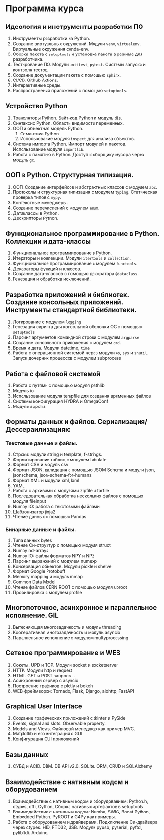 # Программа курса

## Идеология и инструменты разработки ПО

1. Инструменты разработки на Python.
2. Создание виртуальных окружений. Модули `venv`, `virtualenv`. Виртуальные окружения conda-env.
3. Сборка пакета с `setuptools` и установка пакета в режиме для разработчика.
4. Тестирование ПО. Модули `unittest`, `pytest`. Системы запуска и контроля тестов.
5. Создание документации пакета с помощью `sphinx`.
6. CI/CD. Github Actions. 
7. Интерактивные среды.
8. Распространения приложений с помощью `setuptools`.

## Устройство Python

1. Трансляторы Python. Байт-код Python и модуль `dis`.
2. Синтаксис Python. Области видимости переменных.
3. ООП и объектная модель Python. 
   1. Семантика Python.
   2. Использование модуля `inspect` для анализа объектов. 
4. Система импорта Python. Импорт модулей и пакетов. Использование модуля `importlib`.
5. Работа с памятью в Python. Доступ к сборщику мусора через модуль `gc`.


## ООП в Python. Структурная типизация.

1. ООП. Создание интерфейсов и абстрактных классов с модулем `abc`.
2. Протоколы и структурная типизация с модулем `typing`. Статическая проверка типов с `mypy`.
3. Контекстные менеджеры.
4. Создание перечислений с модулем `enum`.
5. Датаклассы в Python.
6. Дескрипторы Python.

## Функциональное программирование в Python. Коллекции и дата-классы

1. Функциональное программирование в Python.
2. Итераторы и коллекции. Модули `itertools` и `collection`.
3. Функциональное программирование c модулем `functools`.
4. Декораторы функций и классов.
5. Создание дата-классов с помощью декоратора `@dataclass`.
6. Генерация и обработка исключений.

## Разработка приложений и библиотек. Создание консольных приложений. Инструменты стандартной библиотеки.

1. Логирование с модулем `logging` 
2. Генерация скрипта для консольной оболочки ОС с помощью `setuptools`
3. Парсинг аргументов командной строки с модулем `argparse`
4. Создание консольного приложения с модулем `cmd`.
5. Время и дата. Модули datetime, `time` 
6. Работа с операционной системой через модули `os`, `sys` и `shutil`. Запуск дочерних процессов с модулем subprocess 

## Работа с файловой системой

1. Работа с путями с помощью модуля pathlib
2. Модуль io 
3. Использование модуля tempfile для создания временных файлов 
4. Системы конфигурация HYDRA и OmegaConf 
5. Модуль appdirs

## Форматы данных и файлов. Сериализация/Дессераилизацияю

### Текстовые данные и файлы.

1. Строки: модули string и template, f-strings. 
2. Форматирование таблиц с модулем tabulate 
3. Формат CSV и модуль csv 
4. Формат JSON, валидация с помощью JSOM Schema и модули json, jsonschema, json-schema-for-humans 
5. Формат XML и модули xml, lxml 
6. YAML 
7. Работа с архивами с модулями zipfile и tarfile 
8. Последовательная обработка нескольких файлов с помощью модуля fileinput 
9. Numpy IO: работа с текстовыми файлами 
10. Шаблонизатор jinja2 
11. Чтение данных с помошью Pandas

### Бинарные данные и файлы.

1. Типа данных bytes 
2. Чтение Си-структур с помощью модуля struct 
3. Numpy nd-arrays 
4. Numpy IO: файлы форматов NPY и NPZ 
5. Парсинг выражений с модулем numexp 
6. Консервация объектов. Модули pickle и shelve 
7. Формат Google Protobuff 
8. Memory mapping и модуль mmap 
9. Common Data Model 
10. Чтение файлов CERN ROOT с помощью модуля uproot 
11. Профилировка с модулем profile 

## Многопоточное, асинхронное и параллельное исполнение. GIL

1. Вытесняющая многозадачность и модуль threading 
2. Кооперативная многозадачность и модуль asyncio 
3. Параллельное исполнение с модулем multyprocessing

## Сетевое программирование и WEB 

1. Сокеты. UPD и TCP. Модули socket и socketserver 
2. HTTP. Модули http и request 
3. HTML. GET и POST запросы. .
4. Асинхронный сервер с asyncio 
5. Построение графиков с plotly и bokeh 
6. WEB-фреймворки: Tornado, Flask, Django, aiohttp, FastAPI 

## Graphical User Interface 
    
1. Создание графических приложений с tkinter и PySide 
2. Events, signal and slots. Observable property.
3. Models and Views. Файловый менеджер как пример MVC. 
4. Matplotlib и его интеграция с GUI 
5. Конфигурация GUI приложений 

## Базы данныx

1. СУБД и ACID. DBM. DB API v2.0. SQLite. ORM, CRUD и SQLAlchemy 

## Взаимодействие с нативным кодом  и оборудованием

1. Взаимодействие с нативным кодом  и оборудованием: Python.h, ctypes, cffi, Cython, Сборка нативных артефактов в setuptools
2. Взаимодействие с нативным кодом: Numba, SWIG, Boost.Python, Embedded Python. PyROOT и G4Py как примеры.
3. Работа с оборудованием и драйверами. Подключение Си-драйвера через ctypes. HID, FTD32, USB. Модули pyusb, pyserial, pyftdi, pylibftdi. Arduino. 